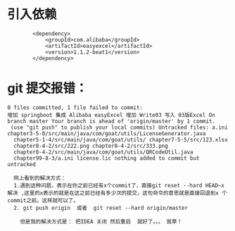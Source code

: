# 引入依赖
            <dependency>
                <groupId>com.alibaba</groupId>
                <artifactId>easyexcel</artifactId>
                <version>1.1.2-beat1</version>
            </dependency>
            
            
# git  提交报错：  
    0 files committed, 1 file failed to commit: 
    增加 springboot 集成 Alibaba easyExcel 增加 Write03 写入 03版Excel On branch master Your branch is ahead of 'origin/master' by 1 commit.
     (use "git push" to publish your local commits) Untracked files: a.ini chapter3-5-0/src/main/java/com/goat/utils/LicenseGenerator.java
      chapter5-1-4/src/main/java/com/goat/utils/ chapter7-5-5/src/123.xlsx 
      chapter8-4-2/src/222.png chapter8-4-2/src/333.png 
      chapter8-4-2/src/main/java/com/goat/utils/QRCodeUtil.java 
      chapter99-8-3/a.ini license.lic nothing added to commit but untracked 
      
      网上看到的解决方式：
      1.遇到这种问题，表示在你之前已经有x个commit了，直接git reset --hard HEAD~x解决 ,这里的x表示的就是在这之前已经有多少次的提交，这句命令的意思就是直接回退到x 个commit之前。这样就可以了。
      2. git push origin  或者  git reset --hard origin/master
       
        但是我的解决方式是： 把IDEA 关闭 然后重启  就好了。。。 我草！
         
 